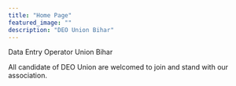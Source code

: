 ```yaml
---
title: "Home Page"
featured_image: ""
description: "DEO Union Bihar"
---
```

Data Entry Operator Union Bihar

All candidate of DEO Union are welcomed to join and stand with our association.